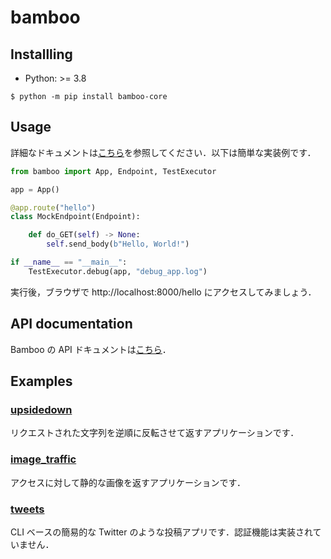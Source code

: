 # bamboo

## Installling

* Python: >= 3.8

```
$ python -m pip install bamboo-core
```

## Usage
詳細なドキュメントは[こちら](./docs/usage/)を参照してください．以下は簡単な実装例です．

```python
from bamboo import App, Endpoint, TestExecutor

app = App()

@app.route("hello")
class MockEndpoint(Endpoint):

    def do_GET(self) -> None:
        self.send_body(b"Hello, World!")

if __name__ == "__main__":
    TestExecutor.debug(app, "debug_app.log")
```

実行後，ブラウザで http://localhost:8000/hello にアクセスしてみましょう．

## API documentation
Bamboo の API ドキュメントは[こちら](https://docs-bamboo.herokuapp.com/)．

## Examples

### [upsidedown](./example/upsidedown/)
リクエストされた文字列を逆順に反転させて返すアプリケーションです．

### [image_traffic](./example/image_traffic/)
アクセスに対して静的な画像を返すアプリケーションです．

### [tweets](./example/tweets)
CLI ベースの簡易的な Twitter のような投稿アプリです．認証機能は実装されていません．
